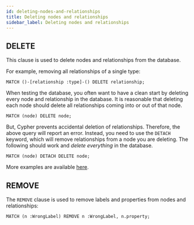 ```yaml
---
id: deleting-nodes-and-relationships
title: Deleting nodes and relationships
sidebar_label: Deleting nodes and relationships
---
```


## DELETE

This clause is used to delete nodes and relationships from the database.

For example, removing all relationships of a single type:

```cypher
MATCH ()-[relationship :type]-() DELETE relationship;
```

When testing the database, you often want to have a clean start by deleting
every node and relationship in the database. It is reasonable that deleting each node
should delete all relationships coming into or out of that node.

```cypher
MATCH (node) DELETE node;
```

But, Cypher prevents accidental deletion of relationships. Therefore, the above
query will report an error. Instead, you need to use the `DETACH` keyword, which
will remove relationships from a node you are deleting. The following should work and
*delete everything* in the database.

```cypher
MATCH (node) DETACH DELETE node;
```

More examples are available [here](./clauses/delete.md).

## REMOVE

The `REMOVE` clause is used to remove labels and properties from nodes and
relationships:

```cypher
MATCH (n :WrongLabel) REMOVE n :WrongLabel, n.property;
```
